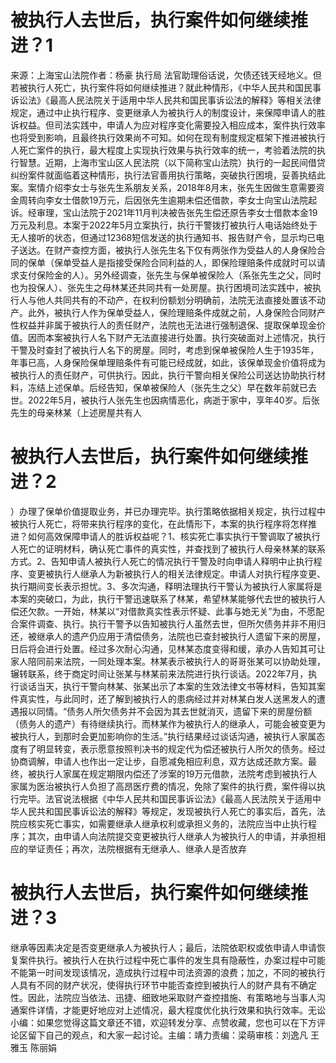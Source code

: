 # 被执行人去世后，执行案件如何继续推进？1

来源：上海宝山法院作者：杨豪 执行局 法官助理俗话说，欠债还钱天经地义。但若被执行人死亡，执行案件将如何继续推进？就此种情形，《中华人民共和国民事诉讼法》《最高人民法院关于适用中华人民共和国民事诉讼法的解释》等相关法律规定，通过中止执行程序、变更继承人为被执行人的制度设计，来保障申请人的胜诉权益。但司法实践中，申请人为应对程序变化需要投入相应成本，案件执行效率也将受到影响，且最终执行效果尚不可知。如何在现有制度规定框架下推进被执行人死亡案件的执行，最大程度上实现执行效果与执行效率的统一，考验着法院的执行智慧。近期，上海市宝山区人民法院（以下简称宝山法院）执行的一起民间借贷纠纷案件就面临着这种情形，执行法官善用执行策略，突破执行困境，妥善执结此案。案情介绍李女士与张先生系朋友关系，2018年8月末，张先生因做生意需要资金周转向李女士借款19万元，后因张先生逾期未偿还借款，李女士向宝山法院起诉。经审理，宝山法院于2021年11月判决被告张先生偿还原告李女士借款本金19万元及利息。本案于2022年5月立案执行，执行干警拨打被执行人电话始终处于无人接听的状态，但通过12368短信发送的执行通知书、报告财产令，显示均已电子送达。在财产查控方面，被执行人张先生名下仅有两张作为受益人的人身保险合同的保单（保单受益人是指接受保险合同利益的人，即保险理赔条件成就时可以请求支付保险金的人）。另外经调查，张先生与保单被保险人（系张先生之父，同时也为投保人）、张先生之母林某还共同共有一处房屋。执行困境司法实践中，被执行人与他人共同共有的不动产，在权利份额划分明确前，法院无法直接处置该不动产。此外，被执行人作为保单受益人，保险理赔条件成就之前，人身保险合同财产性权益并非属于被执行人的责任财产，法院也无法进行强制退保、提取保单现金价值。因而本案被执行人名下财产无法直接进行处置。执行突破面对上述情况，执行干警及时查封了被执行人名下的房屋。同时，考虑到保单被保险人生于1935年，年事已高，人身保险保单理赔条件有可能已经成就，如此，该保单现金价值将成为被执行人的责任财产，可供执行。因此，执行干警向相关保险公司送达协助执行材料，冻结上述保单。后经告知，保单被保险人（张先生之父）早在数年前就已去世。2022年5月，被执行人张先生也因病情恶化，病逝于家中，享年40岁。后张先生的母亲林某（上述房屋共有人

# 被执行人去世后，执行案件如何继续推进？2

）办理了保单价值提取业务，并已办理完毕。执行策略依据相关规定，执行过程中被执行人死亡，将带来执行程序的变化，在此情形下，本案的执行程序将怎样推进？如何高效保障申请人的胜诉权益呢？1、核实死亡事实执行干警调取了被执行人死亡的证明材料，确认死亡事件的真实性，并查找到了被执行人母亲林某的联系方式。2、告知申请人被执行人死亡的情况执行干警及时向申请人释明中止执行程序、变更被执行人继承人为新被执行人的相关法律规定。申请人对执行程序变更、执行期间变长表示担忧。3、多次沟通，释明法理执行干警认为被执行人家属将是本案的突破口，为此，执行干警迅速联系了林某，希望林某能够代去世的被执行人偿还欠款。一开始，林某以“对借款真实性表示怀疑、此事与她无关”为由，不愿配合案件调查、执行。执行干警予以告知被执行人虽然去世，但所欠债务并非不用归还，被继承人的遗产仍应用于清偿债务，法院也已查封被执行人遗留下来的房屋，日后将会进行处置。经过多次耐心沟通，见林某态度变得和缓，承办人告知其可让家人陪同前来法院，一同处理本案。林某表示被执行人的哥哥张某可以协助处理，辗转联系，终于商定时间让张某与林某前来法院进行执行谈话。2022年7月，执行谈话当天，执行干警向林某、张某出示了本案的生效法律文书等材料，告知其案件真实性，与此同时，还了解到被执行人的患病经过并对林某白发人送黑发人的遭遇报以同情。“债务人所欠债务并不会因为其去世就消灭，遗留下来的房屋份额（债务人的遗产）有待继续执行。而林某作为被执行人的继承人，可能会被变更为被执行人，到那时会更加影响你的生活。”执行结果经过谈话沟通，被执行人家属态度有了明显转变，表示愿意按照判决书的规定代为偿还被执行人所欠的债务。经过协商调解，申请人也作出一定让步，自愿减免相应利息，双方达成还款方案。最终，被执行人家属在规定期限内偿还了涉案的19万元借款，法院考虑到被执行人家属为医治被执行人负担了高昂医疗费的情况，免除了案件的执行费，案件得以执行完毕。法官说法根据《中华人民共和国民事诉讼法》《最高人民法院关于适用中华人民共和国民事诉讼法的解释》等规定，发现被执行人死亡的事实后，首先，法院应核实死亡事实，如需要继承人继承权利或承担义务的，法院应当中止执行程序；其次，由申请人向法院提交变更被执行人继承人为被执行人的申请，并承担相应的举证责任；再次，法院根据有无继承人、继承人是否放弃

# 被执行人去世后，执行案件如何继续推进？3

继承等因素决定是否变更继承人为被执行人；最后，法院依职权或依申请人申请恢复案件执行。被执行人在执行过程中死亡事件的发生具有隐蔽性，办案过程中可能不能第一时间发现该情况，造成执行过程中司法资源的浪费；加之，不同的被执行人具有不同的财产状况，使得执行环节中能否查控到被执行人的财产具有不确定性。因此，法院应当依法、迅捷、细致地采取财产查控措施、有策略地与当事人沟通案件详情，才能更好地应对上述情况，最大程度优化执行效果和执行效率。无讼小编：如果您觉得这篇文章还不错，欢迎转发分享、点赞收藏，您也可以在下方评论区留下自己的观点，和大家一起讨论。主编：靖力责编：梁萌审核：刘逸凡 王雅玉 陈丽娟

